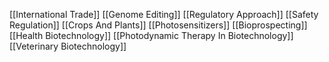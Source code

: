 [[International Trade]]
[[Genome Editing]]
[[Regulatory Approach]]
[[Safety Regulation]]
[[Crops And Plants]]
[[Photosensitizers]]
[[Bioprospecting]]
[[Health Biotechnology]]
[[Photodynamic Therapy In Biotechnology]]
[[Veterinary Biotechnology]]
